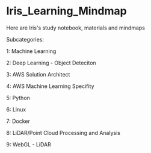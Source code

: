 # Iris_Learning_Mindmap
Here are Iris's study notebook, materials and mindmaps


Subcategories:

1: Machine Learning

2: Deep Learning - Object Deteciton

3: AWS Solution Architect

4: AWS Machine Learning Specifity

5: Python

6: Linux

7: Docker

8: LiDAR/Point Cloud Processing and Analysis

9: WebGL - LiDAR
